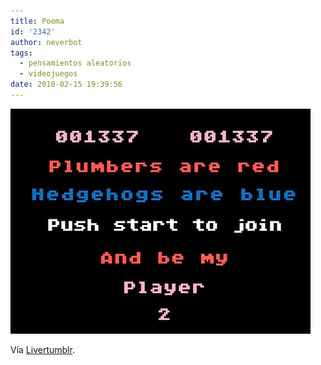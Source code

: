 ```yaml
---
title: Poema
id: '2342'
author: neverbot
tags:
  - pensamientos aleatorios
  - videojuegos
date: 2010-02-15 19:39:56
---
```


![201002151939.jpg](./poema/201002151939.jpg)

Vía [Livertumblr](http://livercake.tumblr.com/post/379238300/ooooooooooooooo-sega-nintendo-atari-whatever).
